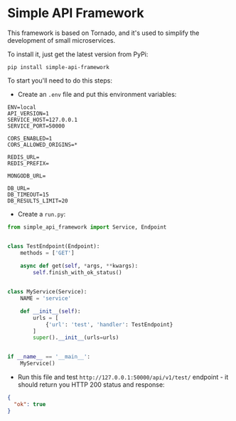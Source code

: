 <h1>Simple API Framework</h1>

This framework is based on Tornado, and it's used to simplify the development of small microservices.

To install it, just get the latest version from PyPi:

```shell
pip install simple-api-framework
```

To start you'll need to do this steps:

- Create an `.env` file and put this environment variables:

```shell
ENV=local
API_VERSION=1
SERVICE_HOST=127.0.0.1
SERVICE_PORT=50000

CORS_ENABLED=1
CORS_ALLOWED_ORIGINS=*

REDIS_URL=
REDIS_PREFIX=

MONGODB_URL=

DB_URL=
DB_TIMEOUT=15
DB_RESULTS_LIMIT=20
```

- Create a `run.py`:

```python
from simple_api_framework import Service, Endpoint


class TestEndpoint(Endpoint):
    methods = ['GET']
    
    async def get(self, *args, **kwargs):
        self.finish_with_ok_status()


class MyService(Service):
    NAME = 'service'

    def __init__(self):
        urls = [
            {'url': 'test', 'handler': TestEndpoint}
        ]
        super().__init__(urls=urls)


if __name__ == '__main__':
    MyService()

```

- Run this file and test `http://127.0.0.1:50000/api/v1/test/` endpoint - it should return you HTTP 200 status and 
response:

```json
{
  "ok": true
}
```
